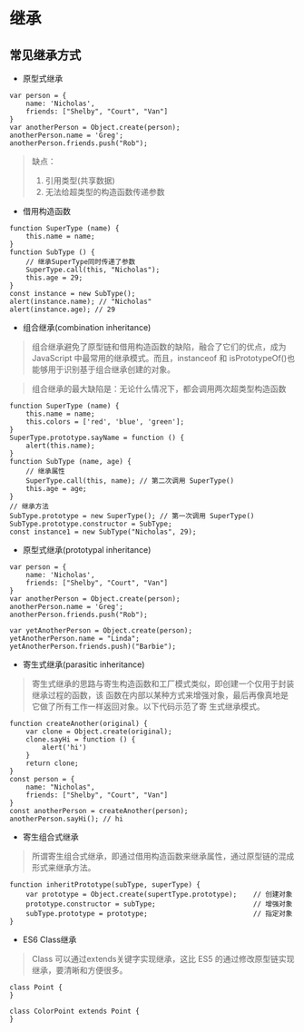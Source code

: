 # 继承

## 常见继承方式
- 原型式继承
```
var person = {
    name: 'Nicholas',
    friends: ["Shelby", "Court", "Van"]
}
var anotherPerson = Object.create(person);
anotherPerson.name = 'Greg';
anotherPerson.friends.push("Rob");
```
> 缺点：
> 1. 引用类型(共享数据)
> 2. 无法给超类型的构造函数传递参数

- 借用构造函数
```
function SuperType (name) {
    this.name = name;
}
function SubType () {
    // 继承SuperType同时传递了参数
    SuperType.call(this, "Nicholas");
    this.age = 29;
}
const instance = new SubType();
alert(instance.name); // "Nicholas"
alert(instance.age); // 29
```

- 组合继承(combination inheritance)
> 组合继承避免了原型链和借用构造函数的缺陷，融合了它们的优点，成为 JavaScript 中最常用的继承模式。而且，instanceof 和 isPrototypeOf()也能够用于识别基于组合继承创建的对象。

> 组合继承的最大缺陷是：无论什么情况下，都会调用两次超类型构造函数
```
function SuperType (name) {
    this.name = name;
    this.colors = ['red', 'blue', 'green'];
}
SuperType.prototype.sayName = function () {
    alert(this.name);
}
function SubType (name, age) {
    // 继承属性
    SuperType.call(this, name); // 第二次调用 SuperType()
    this.age = age;
}
// 继承方法
SubType.prototype = new SuperType(); // 第一次调用 SuperType()
SubType.prototype.constructor = SubType;
const instance1 = new SubType("Nicholas", 29);

```
- 原型式继承(prototypal inheritance)
```
var person = {
    name: 'Nicholas',
    friends: ["Shelby", "Court", "Van"]
}
var anotherPerson = Object.create(person);
anotherPerson.name = 'Greg';
anotherPerson.friends.push("Rob");

var yetAnotherPerson = Object.create(person);
yetAnotherPerson.name = "Linda";
yetAnotherPerson.friends.push)("Barbie");

```
- 寄生式继承(parasitic inheritance)
> 寄生式继承的思路与寄生构造函数和工厂模式类似，即创建一个仅用于封装继承过程的函数，该 函数在内部以某种方式来增强对象，最后再像真地是它做了所有工作一样返回对象。以下代码示范了寄 生式继承模式。
```
function createAnother(original) {
    var clone = Object.create(original);
    clone.sayHi = function () {
        alert('hi')
    }
    return clone;
}
const person = {
    name: "Nicholas",
    friends: ["Shelby", "Court", "Van"]
}
const anotherPerson = createAnother(person);
anotherPerson.sayHi(); // hi
```
- 寄生组合式继承
> 所谓寄生组合式继承，即通过借用构造函数来继承属性，通过原型链的混成形式来继承方法。
```
function inheritPrototype(subType, superType) {
    var prototype = Object.create(supertType.prototype);    // 创建对象
    prototype.constructor = subType;                        // 增强对象
    subType.prototype = prototype;                          // 指定对象
}
```

- ES6 Class继承
> Class 可以通过extends关键字实现继承，这比 ES5 的通过修改原型链实现继承，要清晰和方便很多。
```
class Point {
}

class ColorPoint extends Point {
}
```